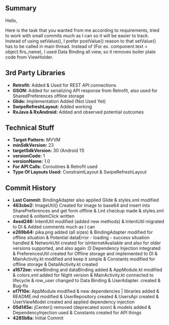 <h2>Summary</h2>
Hello,

Here is the task that you wanted from me according to requirements, tried to work with small commits much as I can so it will be easier to track. Instead of using setValue(), I prefer 
postValue() reason to that setValue() has to be called in main thread. Instead of (For ex. component.text = object.firs_name), I used Data Binding all view, so it removes boiler plate code
from ViewHolder. 


<h2>3rd Party Libraries</h2>
<ul>
<li><b>Retrofit:</b> Added & Used for REST API connections </li> 
<li><b>GSON:</b> Added for serializing API response from Retrofit, also used for SharedPreferences offline storage </li>
<li><b>Glide:</b> Implementation Added (Not Used Yet) </li>
<li><b>SwipeRefreshLayout:</b> Added working </li>
<li><b>RxJava & RxAndroid:</b> Added and observed potential outcomes </li>
</ul>


<h2>Technical Stuff</h2>
<ul>
<li><b>Target Pattern:</b> MVVM </li>
<li><b>minSdkVersion:</b> 23 </li>
<li><b>targetSdkVersion:</b> 30 (Android 11) </li>
<li><b>versionCode:</b> 1 </li>
<li><b>versionName:</b> 1.0 </li>
<li><b>For API Calls:</b> Coroutines & Retrofit used </li>
<li><b>Type Of Layouts Used:</b> ConstraintLayout & SwipeRefreshLayout </li>
</ul>


<h2>Commit History</h2>
<ul>
<li><b>Last Commit:</b> BindingAdapter also applied Glide & styles.xml modified</li>
<li><b>463cbe2:</b> ImageUtil() Created for image to base64 and insert into SharePreferences and get form offline &  Lint checkup made & styles.xml created & onItemClick written</li>
<li><b>4eed246:</b> IntentUtil modified (added new methods) & IntentUtil migrated to DI & Added comments much as I can </li>
<li><b>e269b64:</b> pika.png added (all sizes) &  BindingAdapter modified for offline situation &  Potential dataError - loading - success situation handled &  NetworkUtil created for isInternetAvailable and also for older versions supported, and also again :D Dependency Injection integrated & PreferencesUtil created for Offline storage and implemented to DI & MainActivity.kt modified and keep it simple & Constants modified for offline storage & DetailActivity.kt created</li>
<li><b>a1672ee:</b> viewBinding and dataBinding added & AppModule.kt modified & colors.xml added for Night  version & MainActivity.kt connected to lifecycle & row_user changed to Data Binding & UserAdapter. created & Bug-fix</li>
<li><b>ef7f10e:</b> AppModule modified & new dependencies | libraries added & README.md modified & UserRepository created & UsersApi created & UserViewModel created and applied dependency injection</li>
<li><b>05d145e:</b> jCenter() removed (deprecated soon) & models added & DependencyInjection used & Constants created for API things</li>
<li><b>4285b8a:</b> Initial Commit </li>
</ul>